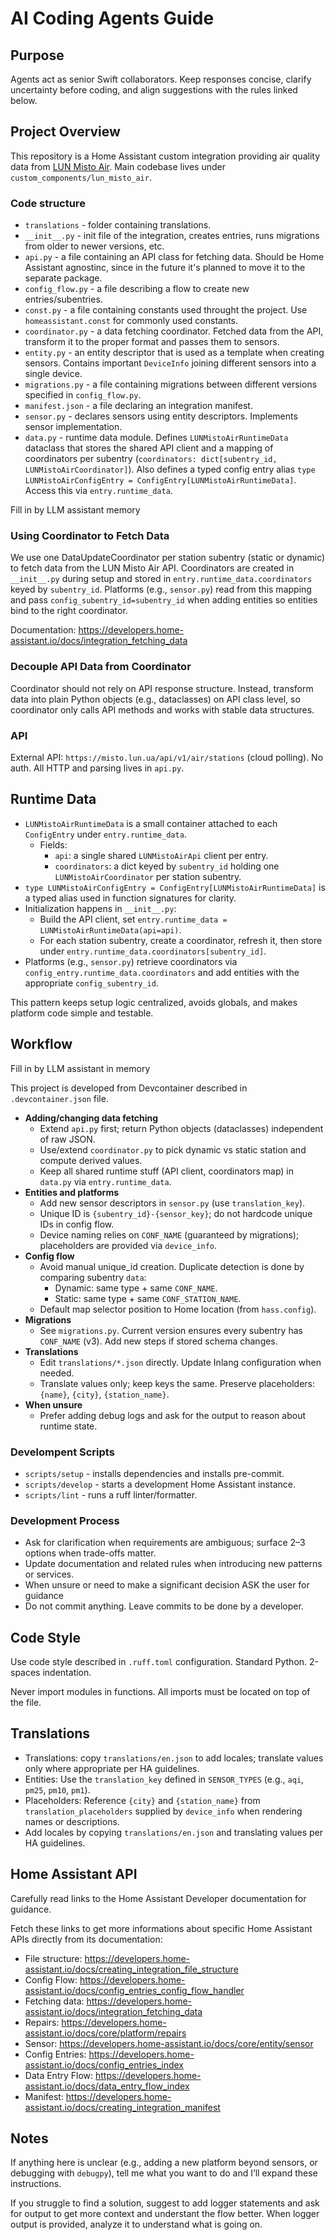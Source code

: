# AI Coding Agents Guide

## Purpose

Agents act as senior Swift collaborators. Keep responses concise,
clarify uncertainty before coding, and align suggestions with the rules linked below.

## Project Overview

This repository is a Home Assistant custom integration providing air quality data from [LUN Misto Air](https://lun.ua/misto/air). Main codebase lives under `custom_components/lun_misto_air`.

### Code structure

- `translations` - folder containing translations.
- `__init__.py` - init file of the integration, creates entries, runs migrations from older to newer versions, etc.
- `api.py` - a file containing an API class for fetching data. Should be Home Assistant agnostinc, since in the future it's planned to move it to the separate package.
- `config_flow.py` - a file describing a flow to create new entries/subentries.
- `const.py` - a file containing constants used throught the project. Use `homeassistant.const` for commonly used constants.
- `coordinator.py` - a data fetching coordinator. Fetched data from the API, transform it to the proper format and passes them to sensors.
- `entity.py` - an entity descriptor that is used as a template when creating sensors. Contains important `DeviceInfo` joining different sensors into a single device.
- `migrations.py` - a file containing migrations between different versions specified in `config_flow.py`.
- `manifest.json` - a file declaring an integration manifest.
- `sensor.py` - declares sensors using entity descriptors. Implements sensor implementation.
- `data.py` - runtime data module. Defines `LUNMistoAirRuntimeData` dataclass that stores the shared API client and a mapping of coordinators per subentry (`coordinators: dict[subentry_id, LUNMistoAirCoordinator]`). Also defines a typed config entry alias `type LUNMistoAirConfigEntry = ConfigEntry[LUNMistoAirRuntimeData]`. Access this via `entry.runtime_data`.

<instruction>Fill in by LLM assistant memory</instruction>

### Using Coordinator to Fetch Data

We use one DataUpdateCoordinator per station subentry (static or dynamic) to fetch data from the LUN Misto Air API. Coordinators are created in `__init__.py` during setup and stored in `entry.runtime_data.coordinators` keyed by `subentry_id`. Platforms (e.g., `sensor.py`) read from this mapping and pass `config_subentry_id=subentry_id` when adding entities so entities bind to the right coordinator.

Documentation: https://developers.home-assistant.io/docs/integration_fetching_data

### Decouple API Data from Coordinator

Coordinator should not rely on API response structure. Instead, transform data into plain Python objects (e.g., dataclasses) on API class level, so coordinator only calls API methods and works with stable data structures.

### API

External API: `https://misto.lun.ua/api/v1/air/stations` (cloud polling). No auth. All HTTP and parsing lives in `api.py`.

## Runtime Data

- `LUNMistoAirRuntimeData` is a small container attached to each `ConfigEntry` under `entry.runtime_data`.
  - Fields:
    - `api`: a single shared `LUNMistoAirApi` client per entry.
    - `coordinators`: a dict keyed by `subentry_id` holding one `LUNMistoAirCoordinator` per station subentry.
- `type LUNMistoAirConfigEntry = ConfigEntry[LUNMistoAirRuntimeData]` is a typed alias used in function signatures for clarity.
- Initialization happens in `__init__.py`:
  - Build the API client, set `entry.runtime_data = LUNMistoAirRuntimeData(api=api)`.
  - For each station subentry, create a coordinator, refresh it, then store under `entry.runtime_data.coordinators[subentry_id]`.
- Platforms (e.g., `sensor.py`) retrieve coordinators via `config_entry.runtime_data.coordinators` and add entities with the appropriate `config_subentry_id`.

This pattern keeps setup logic centralized, avoids globals, and makes platform code simple and testable.

## Workflow

<instruction>Fill in by LLM assistant in memory</instruction>

This project is developed from Devcontainer described in `.devcontainer.json` file.

- **Adding/changing data fetching**
  - Extend `api.py` first; return Python objects (dataclasses) independent of raw JSON.
  - Use/extend `coordinator.py` to pick dynamic vs static station and compute derived values.
  - Keep all shared runtime stuff (API client, coordinators map) in `data.py` via `entry.runtime_data`.
- **Entities and platforms**
  - Add new sensor descriptors in `sensor.py` (use `translation_key`).
  - Unique ID is `{subentry_id}-{sensor_key}`; do not hardcode unique IDs in config flow.
  - Device naming relies on `CONF_NAME` (guaranteed by migrations); placeholders are provided via `device_info`.
- **Config flow**
  - Avoid manual unique_id creation. Duplicate detection is done by comparing subentry `data`:
    - Dynamic: same type + same `CONF_NAME`.
    - Static: same type + same `CONF_STATION_NAME`.
  - Default map selector position to Home location (from `hass.config`).
- **Migrations**
  - See `migrations.py`. Current version ensures every subentry has `CONF_NAME` (v3). Add new steps if stored schema changes.
- **Translations**
  - Edit `translations/*.json` directly. Update Inlang configuration when needed.
  - Translate values only; keep keys the same. Preserve placeholders: `{name}`, `{city}`, `{station_name}`.
- **When unsure**
  - Prefer adding debug logs and ask for the output to reason about runtime state.

### Develompent Scripts

- `scripts/setup` - installs dependencies and installs pre-commit.
- `scripts/develop` - starts a development Home Assistant instance.
- `scripts/lint` - runs a ruff linter/formatter.

### Development Process

- Ask for clarification when requirements are ambiguous; surface 2–3 options when trade-offs matter.
- Update documentation and related rules when introducing new patterns or services.
- When unsure or need to make a significant decision ASK the user for guidance
- Do not commit anything. Leave commits to be done by a developer.

## Code Style

Use code style described in `.ruff.toml` configuration. Standard Python. 2-spaces indentation.

Never import modules in functions. All imports must be located on top of the file.

## Translations

- Translations: copy `translations/en.json` to add locales; translate values only where appropriate per HA guidelines.
- Entities: Use the `translation_key` defined in `SENSOR_TYPES` (e.g., `aqi`, `pm25`, `pm10`, `pm1`).
- Placeholders: Reference `{city}` and `{station_name}` from `translation_placeholders` supplied by `device_info` when rendering names or descriptions.
- Add locales by copying `translations/en.json` and translating values per HA guidelines.

## Home Assistant API

Carefully read links to the Home Assistant Developer documentation for guidance.

Fetch these links to get more informations about specific Home Assistant APIs directly from its documentation:

- File structure: https://developers.home-assistant.io/docs/creating_integration_file_structure
- Config Flow: https://developers.home-assistant.io/docs/config_entries_config_flow_handler
- Fetching data: https://developers.home-assistant.io/docs/integration_fetching_data
- Repairs: https://developers.home-assistant.io/docs/core/platform/repairs
- Sensor: https://developers.home-assistant.io/docs/core/entity/sensor
- Config Entries: https://developers.home-assistant.io/docs/config_entries_index
- Data Entry Flow: https://developers.home-assistant.io/docs/data_entry_flow_index
- Manifest: https://developers.home-assistant.io/docs/creating_integration_manifest

## Notes

If anything here is unclear (e.g., adding a new platform beyond sensors, or debugging with `debugpy`), tell me what you want to do and I’ll expand these instructions.

If you struggle to find a solution, suggest to add logger statements and ask for output to get more context and understant the flow better. When logger output is provided, analyze it to understand what is going on.
